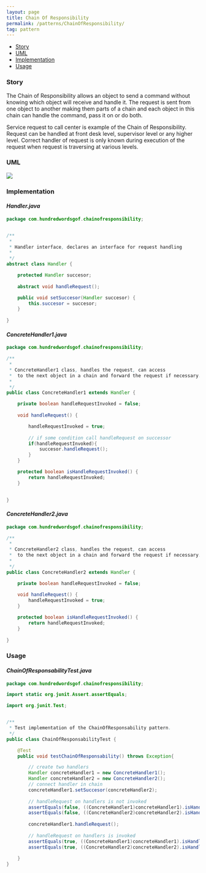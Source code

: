 ```yaml
---
layout: page
title: Chain Of Responsibility
permalink: /patterns/ChainOfResponsibility/
tag: pattern
---
```


* [Story](#Story)
* [UML](#UML)
* [Implementation](#Implementation)
* [Usage](#Usage)


###  <a id="Story"></a>Story 

The Chain of Responsibility allows an object to send a command without knowing which object will receive and handle it. 
The request is sent from one object to another making them parts of a chain and each object in this chain can handle the command, pass it on or do both. 

Service request to call center is example of the Chain of Responsibility. 
Request can be handled at front desk level, supervisor level or any higher level. 
Correct handler of request is only known during execution of the request when request is traversing at various levels. 





###  <a id="UML"></a>UML 
[![]({{site.baseurl}}/assets/img/chainofresponsibility.png)]({{site.baseurl}}/assets/img/chainofresponsibility.png)

###  <a id="Implementation"></a>Implementation 

#### *Handler.java* 
```java 
package com.hundredwordsgof.chainofresponsibility;


/**
 * 
 * Handler interface, declares an interface for request handling 
 *
 */
abstract class Handler {

	protected Handler succesor;
	
	abstract void handleRequest();

	public void setSuccesor(Handler succesor) {
		this.succesor = succesor;
	}
	
}
```

#### *ConcreteHandler1.java* 
```java 
package com.hundredwordsgof.chainofresponsibility;

/**
 * 
 * ConcreteHandler1 class, handles the request, can access 
 *  to the next object in a chain and forward the request if necessary.
 * 
 */
public class ConcreteHandler1 extends Handler {

	private boolean handleRequestInvoked = false;
	
	void handleRequest() {

		handleRequestInvoked = true;
		
		// if some condition call handleRequest on successor
		if(handleRequestInvoked){
			succesor.handleRequest();
		}
	}

	protected boolean isHandleRequestInvoked() {
		return handleRequestInvoked;
	}

	
}
```

#### *ConcreteHandler2.java* 
```java 
package com.hundredwordsgof.chainofresponsibility;

/**
 * 
 * ConcreteHandler2 class, handles the request, can access 
 *  to the next object in a chain and forward the request if necessary.
 * 
 */
public class ConcreteHandler2 extends Handler {

	private boolean handleRequestInvoked = false;
	
	void handleRequest() {
		handleRequestInvoked = true;
	}

	protected boolean isHandleRequestInvoked() {
		return handleRequestInvoked;
	}
	
}
```

###  <a id="Usage"></a>Usage 

#### *ChainOfResponsabilityTest.java* 
```java 
package com.hundredwordsgof.chainofresponsibility;

import static org.junit.Assert.assertEquals;

import org.junit.Test;


/**
 * Test implementation of the ChainOfResponsability pattern.
 */
public class ChainOfResponsabilityTest {

	@Test
	public void testChainOfResponsability() throws Exception{

		// create two handlers
		Handler concreteHandler1 = new ConcreteHandler1();		
		Handler concreteHandler2 = new ConcreteHandler2();
		// connect handler in chain
		concreteHandler1.setSuccesor(concreteHandler2);
		
		// handleRequest on handlers is not invoked 
		assertEquals(false, ((ConcreteHandler1)concreteHandler1).isHandleRequestInvoked());
		assertEquals(false, ((ConcreteHandler2)concreteHandler2).isHandleRequestInvoked());
		
		concreteHandler1.handleRequest();
		
		// handleRequest on handlers is invoked
		assertEquals(true, ((ConcreteHandler1)concreteHandler1).isHandleRequestInvoked());
		assertEquals(true, ((ConcreteHandler2)concreteHandler2).isHandleRequestInvoked());
		
	}
}
```

